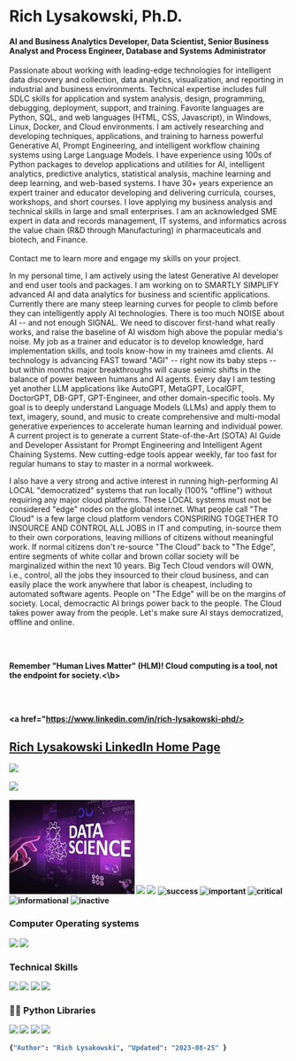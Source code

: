 # Rich Lysakowski, Ph.D.
#### AI and Business Analytics Developer, Data Scientist, Senior Business Analyst and Process Engineer, Database and Systems Administrator

<p dir="auto" align="left">
Passionate about working with leading-edge technologies for intelligent data discovery and collection, data analytics, visualization, and reporting in industrial and business environments.  Technical expertise includes full SDLC skills for application and system analysis, design, programming, debugging, deployment, support, and training.  Favorite languages are Python, SQL, and web languages (HTML, CSS, Javascript), in Windows, Linux, Docker, and Cloud environments.  I am actively researching and developing techniques, applications, and training to harness powerful Generative AI, Prompt Engineering, and intelligent workflow chaining systems using Large Language Models.  I have experience using 100s of Python packages to develop applications and utilities for AI, intelligent analytics, predictive analytics, statistical analysis, machine learning and deep learning, and web-based systems.  I have 30+ years experience an expert trainer and educator developing and delivering curricula, courses, workshops, and short courses.  I love applying my business analysis and technical skills in large and small enterprises.  I am an acknowledged SME expert in data and records management, IT systems, and informatics across the value chain (R&D through  Manufacturing) in pharmaceuticals and biotech, and Finance.<br><br> Contact me to learn more and engage my skills on your project.

In my personal time, I am actively using the latest Generative AI developer and end user tools and packages.  I am working on to SMARTLY SIMPLIFY advanced AI and data analytics for business and scientific applications.  Currently there are many steep learning curves for people to climb before they can intelligently apply AI technologies.  There is too much NOISE about AI -- and not enough SIGNAL.  We need to discover first-hand what really works, and raise the baseline of AI wisdom high above the popular media's noise.  My job as a trainer and educator is to develop knowledge, hard implementation skills, and tools know-how in my trainees amd clients.  AI technology is advancing FAST toward "AGI" -- right now its baby steps -- but within months major breakthroughs will cause seimic shifts in the balance of power between humans and AI agents.  Every day I am testing yet another LLM applications like AutoGPT, MetaGPT, LocalGPT, DoctorGPT, DB-GPT, GPT-Engineer, and other domain-specific tools.  My goal is to deeply understand Language Models (LLMs) and apply them to text, imagery, sound, and music to create comprehensive and multi-modal generative experiences to accelerate human learning and individual power.  A current project is to generate a current State-of-the-Art (SOTA) AI Guide and Developer Assistant for Prompt Engineering and Intelligent Agent Chaining Systems.  New cutting-edge tools appear weekly, far too fast for regular humans to stay to master in a normal workweek. 

I also have a very strong and active interest in running high-performing AI LOCAL "democratized" systems that run locally (100% "offline") without requiring any major cloud platforms.  These LOCAL systems must not be considered "edge" nodes on the global internet.  What people call "The Cloud" is a few large cloud platform vendors CONSPIRING TOGETHER TO INSOURCE AND CONTROL ALL JOBS in IT and computing, in-source them to their own corporations, leaving millions of citizens without meaningful work.  If normal citizens don't re-source "The Cloud" back to "The Edge", entire segments of white collar and brown collar society will be marginalized within the next 10 years.  Big Tech Cloud vendors will OWN, i.e., control, all the jobs they insourced to their cloud business, and can easily place the work anywhere that labor is cheapest, including to automated software agents.  People on "The Edge" will be on the margins of society.  Local, democractic AI brings power back to the people.  The Cloud takes power away from the people.  Let's make sure AI stays democratized, offline and online.  

<br><br>

<b>Remember "Human Lives Matter" (HLM)!  Cloud computing is a tool, not the endpoint for society.<\b>

<br><br>

<a href="https://www.linkedin.com/in/rich-lysakowski-phd/>
## [Rich Lysakowski LinkedIn Home Page](https://www.linkedin.com/in/rich-lysakowski-phd/)
         
<img src="https://img.shields.io/badge/LinkedIn-0077B5?style=for-the-badge&amp;logo=linkedin&amp;logoColor=white" style="max-width: 100%;"></a>

<a href="mailto:rich.lysakowski@gmail.com?subject=[GitHub]%20Hello%20Rich" >
<img src="https://camo.githubusercontent.com/571384769c09e0c66b45e39b5be70f68f552db3e2b2311bc2064f0d4a9f5983b/68747470733a2f2f696d672e736869656c64732e696f2f62616467652f476d61696c2d4431343833363f7374796c653d666f722d7468652d6261646765266c6f676f3d676d61696c266c6f676f436f6c6f723d7768697465" data-canonical-src="https://img.shields.io/badge/Gmail-D14836?style=for-the-badge&amp;logo=gmail&amp;logoColor=white" style="max-width: 100%;"></a>
</p>
<img src="data-science.jpg" width="45%"/>
<!--![welcome_gif](data-science.jpg) -->
<img src="https://raw.githubusercontent.com/richlysakowski/richlysakowski/main/welcome.gif" width="25%"/>

<!--
# **Check out my projects:**
Admin template based on Angular 7+, Bootstrap 4 and Nebular
## [Akveo-Dashboard](https://www.akveo.com/ngx-admin/pages/dashboard)
-->

<!--**alg2code/alg2code** is a ✨ _special_ ✨ repository because its `README.md` (this file) appears on your GitHub profile.

Here are some ideas to get you started:
- 🔭 I’m currently working on ...
- 🌱 I’m currently learning ...
- 👯 I’m looking to collaborate on ...
- 🤔 I’m looking for help with ...
- 💬 Ask me about ...
- 📫 How to reach me: ...
- 😄 Pronouns: ...
- ⚡ Fun fact: ...
-->

<img src="https://img.shields.io/badge/Postgres-DBMS-red">
<span>
<span display="inline" height="20px" class="common__BadgeWrapper-sc-11baoah-3 iwwuaY"><img alt="success" src="https://img.shields.io/badge/-success-success"></span>
<span display="inline" height="20px" class="common__BadgeWrapper-sc-11baoah-3 iwwuaY"><img alt="important" src="https://img.shields.io/badge/-important-important"></span>
<span display="inline" height="20px" class="common__BadgeWrapper-sc-11baoah-3 iwwuaY"><img alt="critical" src="https://img.shields.io/badge/-critical-critical"></span>
<span display="inline" height="20px" class="common__BadgeWrapper-sc-11baoah-3 iwwuaY"><img alt="informational" src="https://img.shields.io/badge/-informational-informational"></span>
<span display="inline" height="20px" class="common__BadgeWrapper-sc-11baoah-3 iwwuaY"><img alt="inactive" src="https://img.shields.io/badge/-inactive-inactive"></span>
</span>

### Computer Operating systems
<p>
    <img src="https://img.shields.io/badge/Ubuntu-E95420?style=for-the-badge&logo=ubuntu&logoColor=white"> 
    <img src="https://img.shields.io/badge/Windows-0078D6?style=for-the-badge&logo=windows&logoColor=white">
</p>

### Technical Skills
<p>
<img src="https://img.shields.io/badge/Python-3776AB?style=for-the-badge&logo=python&logoColor=white">
<img src="https://img.shields.io/badge/Heroku-430098?style=for-the-badge&logo=heroku&logoColor=white">
<img src="https://img.shields.io/badge/Postgres-430098?style=for-the-badge&logo=heroku&logoColor=white">
<img src="https://img.shields.io/badge/Microsoft_Office-D83B01?style=for-the-badge&logo=microsoft-office&logoColor=white">
</p>

### 👨‍💻 Python Libraries
<p>
    <img src="https://img.shields.io/badge/pandas%20-%23150458.svg?&style=for-the-badge&logo=pandas&logoColor=white">
    <img src="https://img.shields.io/badge/NumPy-013243?style=for-the-badge&logo=numpy&logoColor=white">
    <img src="https://img.shields.io/badge/seaborn-3776AB?style=for-the-badge&logo=seaborn&logoColor=white">
    <img src="https://img.shields.io/badge/scikit_learn-7931E?style=for-the-badge&logo=scikit-learn&logoColor=white">
</p>


```python
{"Author": "Rich Lysakowski", "Updated": "2023-08-25" }
```
